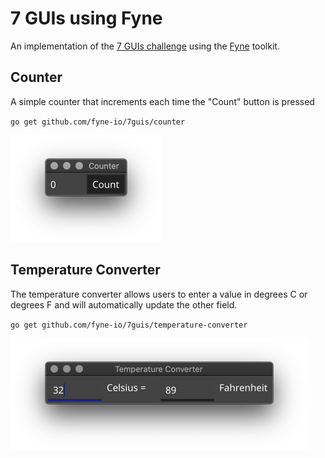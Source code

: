 # 7 GUIs using Fyne

An implementation of the [7 GUIs challenge](https://eugenkiss.github.io/7guis/)
using the [Fyne](https://fyne.io) toolkit.

## Counter

A simple counter that increments each time the "Count" button is pressed

`go get github.com/fyne-io/7guis/counter`

<img src="img/counter.png" width="242" alt="counter GUI" />

## Temperature Converter

The temperature converter allows users to enter a value in degrees C or
degrees F and will automatically update the other field.

`go get github.com/fyne-io/7guis/temperature-converter`

<img src="img/temperature-converter.png" width="476" alt="temperature converter GUI" />

